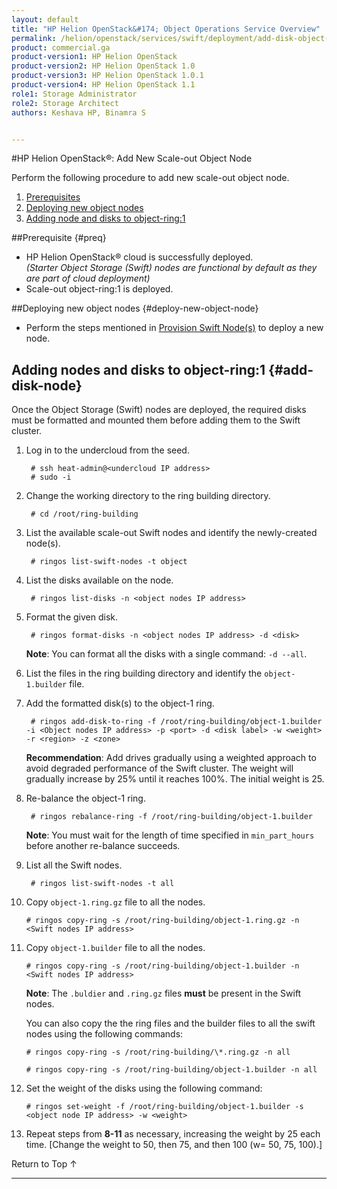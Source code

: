 ```yaml
---
layout: default
title: "HP Helion OpenStack&#174; Object Operations Service Overview"
permalink: /helion/openstack/services/swift/deployment/add-disk-object-node/
product: commercial.ga
product-version1: HP Helion OpenStack
product-version2: HP Helion OpenStack 1.0
product-version3: HP Helion OpenStack 1.0.1
product-version4: HP Helion OpenStack 1.1
role1: Storage Administrator
role2: Storage Architect
authors: Keshava HP, Binamra S


---
```

<!--UNDER REVISION-->

<script>

function PageRefresh {
onLoad="window.refresh"
}

PageRefresh();

</script>

<!--
<p style="font-size: small;"> <a href=" /helion/openstack/services/object/swift/expand-cluster/">&#9664; PREV</a> | <a href=" /helion/openstack/services/object/swift/expand-cluster/">&#9650; UP</a> | <a href=" /helion/openstack/services/object/swift/Monitor-cluster/"> NEXT &#9654</a> </p>
--->

#HP Helion OpenStack&#174;: Add New Scale-out Object Node

Perform the following procedure to add new scale-out object node. 


1. [Prerequisites](#preq)
2. [Deploying new object nodes](#deploy-new-object-node)
3. [Adding node and disks to object-ring:1](#add-disk-node)


##Prerequisite {#preq}

* HP Helion OpenStack&#174; cloud is successfully deployed.<br> *(Starter Object Storage (Swift) nodes are functional by default as they are part of cloud deployment)*
* Scale-out object-ring:1 is deployed.

##Deploying new object nodes {#deploy-new-object-node}

*  Perform the steps mentioned in [Provision Swift Node(s)]( /helion/openstack/services/swift/provision-nodes/) to deploy a new node.

## Adding nodes and disks to object-ring:1 {#add-disk-node} 

Once the Object Storage (Swift) nodes are deployed, the required disks must be formatted and mounted them before adding them to the Swift cluster. 

1. Log in to the undercloud from the seed.
    
		# ssh heat-admin@<undercloud IP address> 
		# sudo -i

2. Change the working directory to the ring building directory.
 
		# cd /root/ring-building

3. List the available scale-out Swift nodes and identify the newly-created node(s). 

		# ringos list-swift-nodes -t object

4. List the disks available on the node.

		# ringos list-disks -n <object nodes IP address> 
 
5. Format the given disk.

		# ringos format-disks -n <object nodes IP address> -d <disk>

	**Note**: You can format all the disks with a single command: `-d --all`.

6. List the files in the ring building directory and identify the `object-1.builder` file.

7. Add the formatted disk(s) to the object-1 ring.

		# ringos add-disk-to-ring -f /root/ring-building/object-1.builder -i <Object nodes IP address> -p <port> -d <disk label> -w <weight> -r <region> -z <zone>

	**Recommendation**: Add drives gradually using a weighted approach to avoid degraded performance of the Swift cluster. The weight will gradually increase by 25% until it reaches 100%. The initial weight is 25.

8. Re-balance the object-1 ring.
    
    	# ringos rebalance-ring -f /root/ring-building/object-1.builder
	
	**Note**: You must wait for the length of time specified in `min_part_hours` before another re-balance succeeds.	

9. List all the Swift nodes. 

	    # ringos list-swift-nodes -t all
    
			
10. Copy `object-1.ring.gz` file to all the nodes.
    
    	# ringos copy-ring -s /root/ring-building/object-1.ring.gz -n <Swift nodes IP address>

11. Copy `object-1.builder` file to all the nodes.
    
    	# ringos copy-ring -s /root/ring-building/object-1.builder -n <Swift nodes IP address>

	**Note**: The `.buldier` and `.ring.gz` files **must** be present in the Swift nodes.

	You can also copy the the ring files and the builder files to all the swift nodes using the following commands:

		# ringos copy-ring -s /root/ring-building/\*.ring.gz -n all

		# ringos copy-ring -s /root/ring-building/object-1.builder -n all


12. Set the weight of the disks using the following command:

    	# ringos set-weight -f /root/ring-building/object-1.builder -s <object node IP address> -w <weight>
 
12. Repeat steps from **8-11** as necessary, increasing the weight by 25 each time. [Change the weight to 50, then 75, and then 100 (w= 50, 75, 100).]

<a href="#top" style="padding:14px 0px 14px 0px; text-decoration: none;"> Return to Top &#8593; </a>

----
